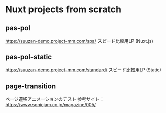 # Nuxt projects from scratch

## pas-pol
https://suuzan-demo.project-mm.com/spa/
スピード比較用LP (Nuxt.js)

## pas-pol-static
https://suuzan-demo.project-mm.com/standard/
スピード比較用LP (Static)

## page-transition
ページ遷移アニメーションのテスト
参考サイト：https://www.sonicjam.co.jp/magazine/005/